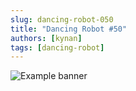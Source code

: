 ```yaml
---
slug: dancing-robot-050
title: "Dancing Robot #50"
authors: [kynan]
tags: [dancing-robot]
---
```


![Example banner](/img/stories/dancing-robot/050.png)

